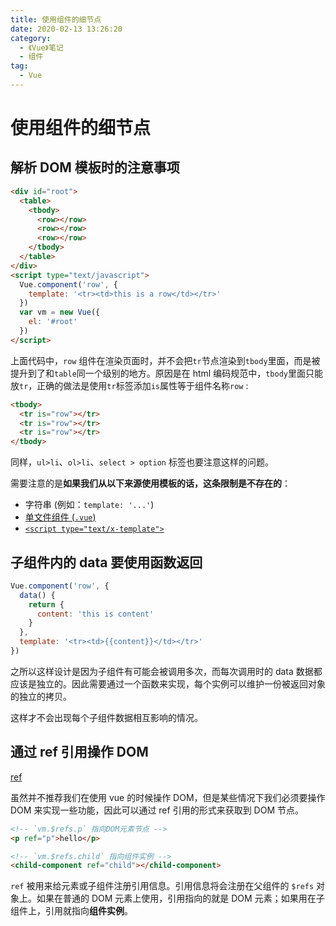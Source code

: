 ```yaml
---
title: 使用组件的细节点
date: 2020-02-13 13:26:20
category:
  - 《Vue》笔记
  - 组件
tag:
  - Vue
---
```


# 使用组件的细节点

## 解析 DOM 模板时的注意事项

```html
<div id="root">
  <table>
    <tbody>
      <row></row>
      <row></row>
      <row></row>
    </tbody>
  </table>
</div>
<script type="text/javascript">
  Vue.component('row', {
    template: '<tr><td>this is a row</td></tr>'
  })
  var vm = new Vue({
    el: '#root'
  })
</script>
```

上面代码中，`row` 组件在渲染页面时，并不会把`tr`节点渲染到`tbody`里面，而是被提升到了和`table`同一个级别的地方。原因是在 html 编码规范中，`tbody`里面只能放`tr`，正确的做法是使用`tr`标签添加`is`属性等于组件名称`row` :

```html
<tbody>
  <tr is="row"></tr>
  <tr is="row"></tr>
  <tr is="row"></tr>
</tbody>
```

同样，`ul>li`、`ol>li`、`select > option` 标签也要注意这样的问题。

需要注意的是**如果我们从以下来源使用模板的话，这条限制是不存在的**：

- 字符串 (例如：`template: '...'`)
- [单文件组件 (`.vue`)](https://cn.vuejs.org/v2/guide/single-file-components.html)
- [`<script type="text/x-template">`](https://cn.vuejs.org/v2/guide/components-edge-cases.html#X-Templates)

## 子组件内的 data 要使用函数返回

```js
Vue.component('row', {
  data() {
    return {
      content: 'this is content'
    }
  },
  template: '<tr><td>{{content}}</td></tr>'
})
```

之所以这样设计是因为子组件有可能会被调用多次，而每次调用时的 data 数据都应该是独立的。因此需要通过一个函数来实现，每个实例可以维护一份被返回对象的独立的拷贝。

这样才不会出现每个子组件数据相互影响的情况。

## 通过 ref 引用操作 DOM

[ref](https://cn.vuejs.org/v2/api/#ref)

虽然并不推荐我们在使用 vue 的时候操作 DOM，但是某些情况下我们必须要操作 DOM 来实现一些功能，因此可以通过 ref 引用的形式来获取到 DOM 节点。

```html
<!-- `vm.$refs.p` 指向DOM元素节点 -->
<p ref="p">hello</p>

<!-- `vm.$refs.child` 指向组件实例 -->
<child-component ref="child"></child-component>
```

`ref` 被用来给元素或子组件注册引用信息。引用信息将会注册在父组件的 `$refs` 对象上。如果在普通的 DOM 元素上使用，引用指向的就是 DOM 元素；如果用在子组件上，引用就指向**组件实例**。
